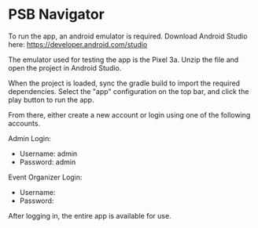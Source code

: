 # PSB Navigator

To run the app, an android emulator is required.
Download Android Studio here: https://developer.android.com/studio

The emulator used for testing the app is the Pixel 3a.
Unzip the file and open the project in Android Studio.

When the project is loaded, sync the gradle build to import the required dependencies.
Select the "app" configuration on the top bar, and click the play button to run the app.

From there, either create a new account or login using one of the following accounts.

Admin Login:
* Username: admin
* Password: admin

Event Organizer Login:
* Username:
* Password:

After logging in, the entire app is available for use.